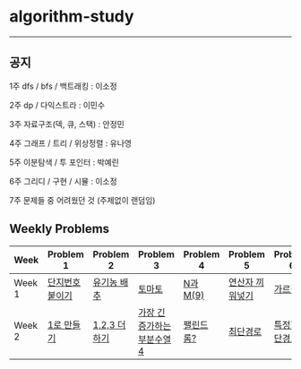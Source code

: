 # algorithm-study

---

## 공지

1주 dfs / bfs / 백트래킹 : 이소정

2주 dp / 다익스트라 : 이민수

3주 자료구조(덱, 큐, 스택) : 안정민

4주 그래프 / 트리 / 위상정렬 : 유나영

5주 이분탐색 / 투 포인터 : 박예린

6주 그리디 / 구현 / 시뮬 : 이소정

7주 문제들 중 어려웠던 것 (주제없이 랜덤임)


## Weekly Problems

| Week | Problem 1 | Problem 2 | Problem 3 | Problem 4 | Problem 5 | Problem 6 | Problem 7 |
|------|-----------|-----------|-----------|-----------|-----------|-----------|-----------|
| Week 1 | [단지번호붙이기](https://www.acmicpc.net/problem/2667) | [유기농 배추](https://www.acmicpc.net/problem/1012) | [토마토](https://www.acmicpc.net/problem/7576) |[N과 M(9)](https://www.acmicpc.net/problem/15663) | [연산자 끼워넣기](https://www.acmicpc.net/problem/14888) |  [가르침](https://www.acmicpc.net/problem/1062) | [벽 부수고 이동하기](https://www.acmicpc.net/problem/2206) |
| Week 2 | [1로 만들기](https://www.acmicpc.net/problem/1463) | [1,2,3 더하기](https://www.acmicpc.net/problem/9095) | [가장 긴 증가하는 부분수열4](https://www.acmicpc.net/problem/14002) |[팰린드롬?](https://www.acmicpc.net/problem/10942) | [최단경로](https://www.acmicpc.net/problem/1753) |  [특정한 최단경로](https://www.acmicpc.net/problem/1504) | [최소비용](https://www.acmicpc.net/problem/1916) |
